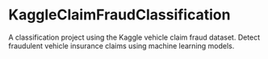 # KaggleClaimFraudClassification
A classification project using the Kaggle vehicle claim fraud dataset. Detect fraudulent vehicle insurance claims using machine learning models.
